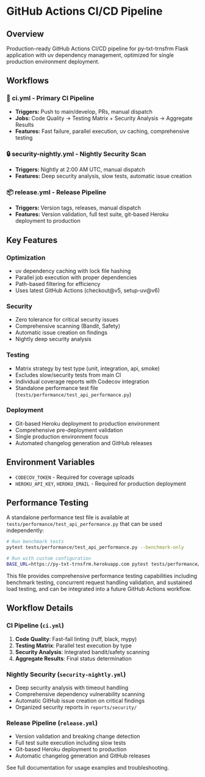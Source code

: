 # GitHub Actions CI/CD Pipeline

## Overview
Production-ready GitHub Actions CI/CD pipeline for py-txt-trnsfrm Flask application with uv dependency management, optimized for single production environment deployment.

## Workflows

### 🚀 ci.yml - Primary CI Pipeline
- **Triggers:** Push to main/develop, PRs, manual dispatch
- **Jobs:** Code Quality → Testing Matrix + Security Analysis → Aggregate Results
- **Features:** Fast failure, parallel execution, uv caching, comprehensive testing

### 🔒 security-nightly.yml - Nightly Security Scan
- **Triggers:** Nightly at 2:00 AM UTC, manual dispatch
- **Features:** Deep security analysis, slow tests, automatic issue creation

### 📦 release.yml - Release Pipeline
- **Triggers:** Version tags, releases, manual dispatch
- **Features:** Version validation, full test suite, git-based Heroku deployment to production

## Key Features

### Optimization
- uv dependency caching with lock file hashing
- Parallel job execution with proper dependencies
- Path-based filtering for efficiency
- Uses latest GitHub Actions (checkout@v5, setup-uv@v6)

### Security
- Zero tolerance for critical security issues
- Comprehensive scanning (Bandit, Safety)
- Automatic issue creation on findings
- Nightly deep security analysis

### Testing
- Matrix strategy by test type (unit, integration, api, smoke)
- Excludes slow/security tests from main CI
- Individual coverage reports with Codecov integration
- Standalone performance test file (`tests/performance/test_api_performance.py`)

### Deployment
- Git-based Heroku deployment to production environment
- Comprehensive pre-deployment validation
- Single production environment focus
- Automated changelog generation and GitHub releases

## Environment Variables
- `CODECOV_TOKEN` - Required for coverage uploads
- `HEROKU_API_KEY`, `HEROKU_EMAIL` - Required for production deployment

## Performance Testing
A standalone performance test file is available at `tests/performance/test_api_performance.py` that can be used independently:

```bash
# Run benchmark tests
pytest tests/performance/test_api_performance.py --benchmark-only

# Run with custom configuration
BASE_URL=https://py-txt-trnsfrm.herokuapp.com pytest tests/performance/test_api_performance.py
```

This file provides comprehensive performance testing capabilities including benchmark testing, concurrent request handling validation, and sustained load testing, and can be integrated into a future GitHub Actions workflow.

## Workflow Details

### CI Pipeline (`ci.yml`)
1. **Code Quality**: Fast-fail linting (ruff, black, mypy)
2. **Testing Matrix**: Parallel test execution by type
3. **Security Analysis**: Integrated bandit/safety scanning
4. **Aggregate Results**: Final status determination

### Nightly Security (`security-nightly.yml`)
- Deep security analysis with timeout handling
- Comprehensive dependency vulnerability scanning
- Automatic GitHub issue creation on critical findings
- Organized security reports in `reports/security/`

### Release Pipeline (`release.yml`)
- Version validation and breaking change detection
- Full test suite execution including slow tests
- Git-based Heroku deployment to production
- Automatic changelog generation and GitHub releases

See full documentation for usage examples and troubleshooting.

